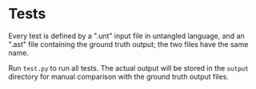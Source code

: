 # Tests

Every test is defined by a ".unt" input file in untangled language, and an ".ast" file containing
the ground truth output; the two files have the same name.

Run `test.py` to run all tests. The actual output will be stored in the `output` directory for
manual comparison with the ground truth output files.
